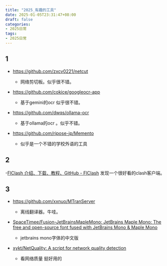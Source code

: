 ```yaml
---
title: "2025_有趣的工具"
date: 2025-01-05T23:31:47+08:00
draft: false
categories:
- 2025日常
tags:
- 2025日常
---
```


## 1

- https://github.com/zxcv0221/netcut
	- 网络剪切板。似乎很不错。

- https://github.com/cokice/googleocr-app
	- 基于gemini的ocr 似乎很不错。

- https://github.com/dwqs/ollama-ocr
	- 基于ollama的ocr 。似乎不错。
- https://github.com/ripose-jp/Memento
	- 似乎是一个不错的学校外语的工具



## 2

-[FlClash 介绍、下载、教程、GitHub - FlClash](https://getflclash.net/)
	发现一个很好看的clash客户端。


## 3

-  https://github.com/xxnuo/MTranServer
	- 离线翻译器。牛哇。


- [SpaceTimee/Fusion-JetBrainsMapleMono: JetBrains Maple Mono: The free and open-source font fused with JetBrains Mono & Maple Mono](https://github.com/SpaceTimee/Fusion-JetBrainsMapleMono)
	- jetbrains mono字体的中文版


- [xykt/NetQuality: A script for network quality detection](https://github.com/xykt/NetQuality)
	- 看网络质量 挺好用的